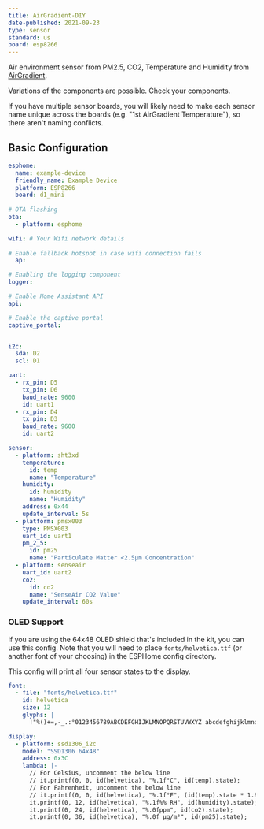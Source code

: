 ```yaml
---
title: AirGradient-DIY
date-published: 2021-09-23
type: sensor
standard: us
board: esp8266
---
```


Air environment sensor from PM2.5, CO2, Temperature and Humidity from [AirGradient](https://www.airgradient.com/diy/).

Variations of the components are possible. Check your components.

If you have multiple sensor boards, you will likely need to make each sensor name unique across the boards
(e.g. "1st AirGradient Temperature"), so there aren't naming conflicts.

## Basic Configuration

```yaml
esphome:
  name: example-device
  friendly_name: Example Device
  platform: ESP8266
  board: d1_mini
    
# OTA flashing
ota:
  - platform: esphome

wifi: # Your Wifi network details
  
# Enable fallback hotspot in case wifi connection fails  
  ap:

# Enabling the logging component
logger:

# Enable Home Assistant API
api:

# Enable the captive portal
captive_portal:


i2c:
  sda: D2
  scl: D1

uart:
  - rx_pin: D5
    tx_pin: D6
    baud_rate: 9600
    id: uart1
  - rx_pin: D4
    tx_pin: D3
    baud_rate: 9600
    id: uart2

sensor:
  - platform: sht3xd
    temperature:
      id: temp
      name: "Temperature"
    humidity:
      id: humidity
      name: "Humidity"
    address: 0x44
    update_interval: 5s
  - platform: pmsx003
    type: PMSX003
    uart_id: uart1
    pm_2_5:
      id: pm25
      name: "Particulate Matter <2.5µm Concentration"
  - platform: senseair
    uart_id: uart2
    co2:
      id: co2
      name: "SenseAir CO2 Value"
    update_interval: 60s
```

### OLED Support

If you are using the 64x48 OLED shield that's included in the kit, you can use this config. Note that you will need to place `fonts/helvetica.ttf` (or another font of your choosing) in the ESPHome config directory.

This config will print all four sensor states to the display.

```yaml
font:
  - file: "fonts/helvetica.ttf"
    id: helvetica
    size: 12
    glyphs: |
      !"%()+=,-_.:°0123456789ABCDEFGHIJKLMNOPQRSTUVWXYZ abcdefghijklmnopqrstuvwxyzµ³/

display:
  - platform: ssd1306_i2c
    model: "SSD1306 64x48"
    address: 0x3C
    lambda: |-
      // For Celsius, uncomment the below line
      // it.printf(0, 0, id(helvetica), "%.1f°C", id(temp).state);
      // For Fahrenheit, uncomment the below line
      // it.printf(0, 0, id(helvetica), "%.1f°F", (id(temp).state * 1.8) + 32);
      it.printf(0, 12, id(helvetica), "%.1f%% RH", id(humidity).state);
      it.printf(0, 24, id(helvetica), "%.0fppm", id(co2).state);
      it.printf(0, 36, id(helvetica), "%.0f µg/m³", id(pm25).state);
```
